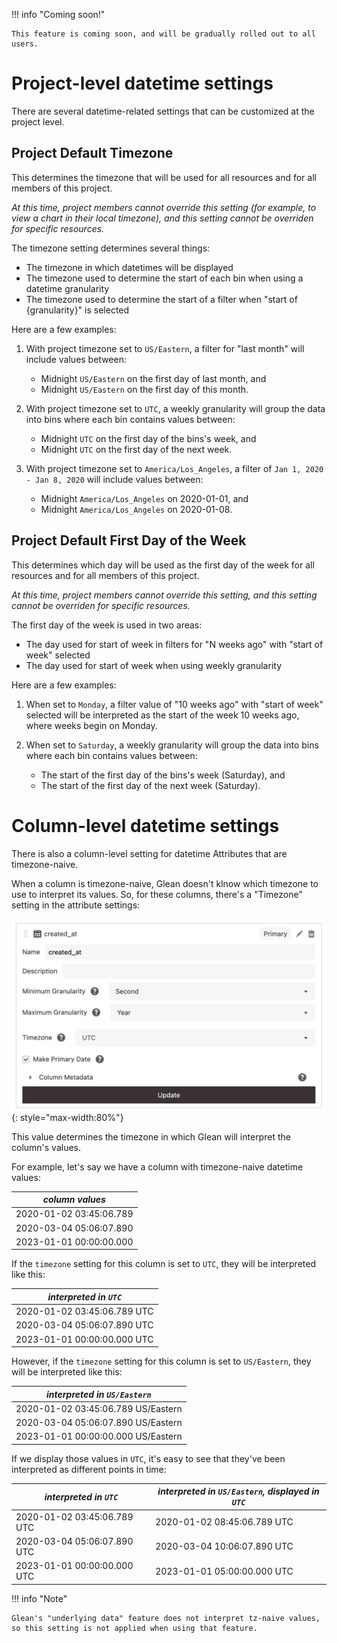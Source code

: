 !!! info "Coming soon!"

    This feature is coming soon, and will be gradually rolled out to all users.

# Project-level datetime settings

There are several datetime-related settings that can be customized at the project level.


## Project Default Timezone

This determines the timezone that will be used for all resources and for all members of this project.

_At this time, project members cannot override this setting (for example, to view a chart in their local timezone), and this setting cannot be overriden for specific resources._

The timezone setting determines several things:

- The timezone in which datetimes will be displayed
- The timezone used to determine the start of each bin when using a datetime granularity
- The timezone used to determine the start of a filter when "start of {granularity}" is selected

Here are a few examples:

1. With project timezone set to `US/Eastern`, a filter for "last month" will include values between:
    - Midnight `US/Eastern` on the first day of last month, and
    - Midnight `US/Eastern` on the first day of this month.

2. With project timezone set to `UTC`, a weekly granularity will group the data into bins where each bin contains values between:
    - Midnight `UTC` on the first day of the bins's week, and
    - Midnight `UTC` on the first day of the next week.

3. With project timezone set to `America/Los_Angeles`, a filter of `Jan 1, 2020 - Jan 8, 2020` will include values between:
    - Midnight `America/Los_Angeles` on 2020-01-01, and
    - Midnight `America/Los_Angeles` on 2020-01-08.


## Project Default First Day of the Week

This determines which day will be used as the first day of the week for all resources and for all members of this project.


_At this time, project members cannot override this setting, and this setting cannot be overriden for specific resources._

The first day of the week is used in two areas:

- The day used for start of week in filters for "N weeks ago" with "start of week" selected
- The day used for start of week when using weekly granularity

Here are a few examples:

1. When set to `Monday`, a filter value of "10 weeks ago" with "start of week" selected will be interpreted as the start of the week 10 weeks ago, where weeks begin on Monday.

2. When set to `Saturday`, a weekly granularity will group the data into bins where each bin contains values between:
    - The start of the first day of the bins's week (Saturday), and
    - The start of the first day of the next week (Saturday).


# Column-level datetime settings

There is also a column-level setting for datetime Attributes that are timezone-naive.

When a column is timezone-naive, Glean doesn't klnow which timezone to use to interpret its values. So, for these columns, there's a "Timezone" setting in the attribute settings:

![attribute timezone setting](../../assets/attribute-timezone-setting.png){: style="max-width:80%"}


This value determines the timezone in which Glean will interpret the column's values.

For example, let's say we have a column with timezone-naive datetime values:

|*column values*|
|---|
|2020-01-02 03:45:06.789|
|2020-03-04 05:06:07.890|
|2023-01-01 00:00:00.000|

If the `timezone` setting for this column is set to `UTC`, they will be interpreted like this:

|*interpreted in `UTC`*|
|---|
|2020-01-02 03:45:06.789 UTC|
|2020-03-04 05:06:07.890 UTC|
|2023-01-01 00:00:00.000 UTC|

However, if the `timezone` setting for this column is set to `US/Eastern`, they will be interpreted like this:

|*interpreted in `US/Eastern`*|
|---|
|2020-01-02 03:45:06.789 US/Eastern|
|2020-03-04 05:06:07.890 US/Eastern|
|2023-01-01 00:00:00.000 US/Eastern|

If we display those values in `UTC`, it's easy to see that they've been interpreted as different points in time:

|*interpreted in `UTC`*|*interpreted in `US/Eastern`, displayed in `UTC`*|
|---|---|
|2020-01-02 03:45:06.789 UTC|2020-01-02 08:45:06.789 UTC|
|2020-03-04 05:06:07.890 UTC|2020-03-04 10:06:07.890 UTC|
|2023-01-01 00:00:00.000 UTC|2023-01-01 05:00:00.000 UTC|

!!! info "Note"

    Glean's "underlying data" feature does not interpret tz-naive values, so this setting is not applied when using that feature.
